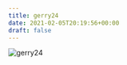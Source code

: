 ```yaml
---
title: gerry24
date: 2021-02-05T20:19:56+00:00
draft: false
---
```


![gerry24](/images/2003-2004%20(27).jpg)

